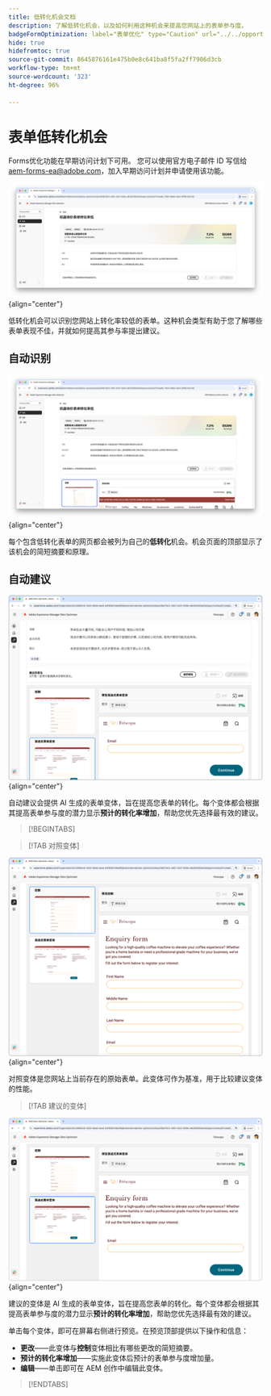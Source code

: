 ```yaml
---
title: 低转化机会文档
description: 了解低转化机会，以及如何利用这种机会来提高您网站上的表单参与度。
badgeFormOptimization: label="表单优化" type="Caution" url="../../opportunity-types/form-optimization.md" tooltip="表单优化"
hide: true
hidefromtoc: true
source-git-commit: 8645876161e475b0e8c641ba8f5fa2ff7906d3cb
workflow-type: tm+mt
source-wordcount: '323'
ht-degree: 96%

---
```



# 表单低转化机会

<span class="preview"> Forms优化功能在早期访问计划下可用。 您可以使用官方电子邮件 ID 写信给 aem-forms-ea@adobe.com，加入早期访问计划并申请使用该功能。</span>

![低转化机会](./assets/low-conversions/hero.png){align="center"}

低转化机会可以识别您网站上转化率较低的表单。这种机会类型有助于您了解哪些表单表现不佳，并就如何提高其参与率提出建议。

## 自动识别

![自动识别低转化](./assets/low-conversions/auto-identify.png){align="center"}

每个包含低转化表单的网页都会被列为自己的&#x200B;**低转化**&#x200B;机会。机会页面的顶部显示了该机会的简短摘要和原理。

## 自动建议

![自动建议低转化](./assets/low-conversions/auto-suggest.png){align="center"}

自动建议会提供 AI 生成的表单变体，旨在提高您表单的转化。每个变体都会根据其提高表单参与度的潜力显示&#x200B;**预计的转化率增加**，帮助您优先选择最有效的建议。

>[!BEGINTABS]

>[!TAB 对照变体]

![对照变体](./assets/low-conversions/control-variation.png){align="center"}

对照变体是您网站上当前存在的原始表单。此变体可作为基准，用于比较建议变体的性能。

>[!TAB 建议的变体]

![建议的变体](./assets/low-conversions/suggested-variations.png){align="center"}

建议的变体是 AI 生成的表单变体，旨在提高您表单的转化。每个变体都会根据其提高表单参与度的潜力显示&#x200B;**预计的转化率增加**，帮助您优先选择最有效的建议。

单击每个变体，即可在屏幕右侧进行预览。在预览顶部提供以下操作和信息：

* **更改**——此变体与&#x200B;**控制**&#x200B;变体相比有哪些更改的简短摘要。
* **预计的转化率增加**——实施此变体后预计的表单参与度增加量。
* **编辑**——单击即可在 AEM 创作中编辑此变体。

>[!ENDTABS]


<!-- 

## Auto-optimize

[!BADGE Ultimate]{type=Positive tooltip="Ultimate"}

![Auto-optimize low conversions](./assets/low-conversions/auto-optimize.png){align="center"}

Sites Optimizer Ultimate adds the ability to deploy auto-optimization for the issues found by the low conversions opportunity.

>[!BEGINTABS]

>[!TAB Test multiple]


>[!TAB Publish selected]

{{auto-optimize-deploy-optimization-slack}}

>[!TAB Request approval]

{{auto-optimize-request-approval}}

>[!ENDTABS]


-->